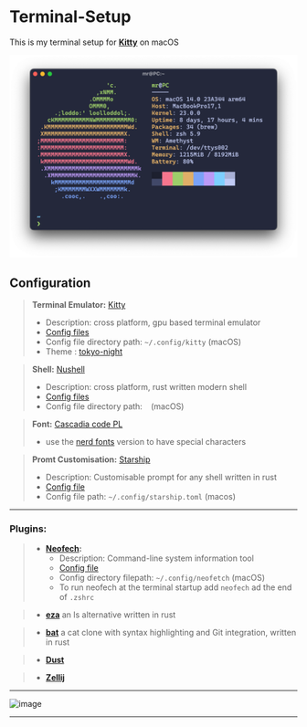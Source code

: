 # Terminal-Setup
This is my terminal setup for **[Kitty](https://github.com/kovidgoyal/kitty)** on macOS

![image](/Media/focus.png)

## Configuration

> **Terminal Emulator:** [Kitty](https://github.com/kovidgoyal/kitty)
>  - Description: cross platform, gpu based terminal emulator 
>  - [Config files](Config-Files/kitty)
>  - Config file directory path:  ```~/.config/kitty``` (macOS)
>  - Theme : [tokyo-night](https://github.com/davidmathers/tokyo-night-kitty-theme)

> **Shell:** [Nushell](https://github.com/nushell/nushell)
>  - Description: cross platform, rust written modern shell 
>  - [Config files]()
>  - Config file directory path:  ``` ``` (macOS)

>**Font:** [Cascadia code PL](https://github.com/microsoft/cascadia-code)
>  - use the [nerd fonts](https://github.com/ryanoasis/nerd-fonts) version to have special characters


>**Promt Customisation:** [Starship](https://github.com/starship/starship)
>  - Description: Customisable prompt for any shell written in rust
>  - [Config file](Config-Files/starship.toml)
>  - Config file path:  ```~/.config/starship.toml``` (macos)

----
### Plugins:
>  - **[Neofech](https://github.com/dylanaraps/neofetch):**
>    - Description: Command-line system information tool
>    - [Config file](Config-Files/neofetch)
>    - Config directory filepath: ```~/.config/neofetch``` (macOS)
>    - To run neofech at the terminal startup add ```neofech``` ad the end of ```.zshrc``` 

>  - **[eza](https://github.com/eza-community/eza)** an ls alternative written in rust

>  - **[bat](https://github.com/sharkdp/bat)** a cat clone with syntax highlighting and Git integration, written in rust

> - **[Dust](https://github.com/bootandy/dust)**

>  - **[Zellij](https://github.com/zellij-org/zellij)** 

---

![image](/Media/large.png)

---
